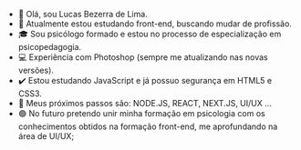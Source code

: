 - 👋 Olá, sou Lucas Bezerra de Lima.
- 👀 Atualmente estou estudando front-end, buscando mudar de profissão.
- 🎓 Sou psicólogo formado e estou no processo de especialização em psicopedagogia.
- 💻 Experiência com Photoshop (sempre me atualizando nas novas versões).
- ✔️ Estou estudando JavaScript e já possuo segurança em HTML5 e CSS3.
- 🌱 Meus próximos passos são: NODE.JS, REACT, NEXT.JS, UI/UX ...
- 🟢 No futuro pretendo unir minha formação em psicologia com os conhecimentos obtidos na formação front-end, me aprofundando na área de UI/UX;
